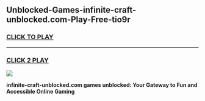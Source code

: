 
## Unblocked-Games-infinite-craft-unblocked.com-Play-Free-tio9r
<h3>
<a href="https://premium76.site?title=infinite-craft-unblocked.com&ref=18A1">CLICK TO PLAY</a></h3>
<hr>

<h3>
<a href="https://premium76.site?title=infinite-craft-unblocked.com&ref=18A1">CLICK 2 PLAY</a>
  
</h3>

<a href="https://premium76.site?title=infinite-craft-unblocked.com&ref=18A1"><img src="https://clearcache.store/games.png"></a>


**infinite-craft-unblocked.com games unblocked: Your Gateway to Fun and Accessible Online Gaming**
